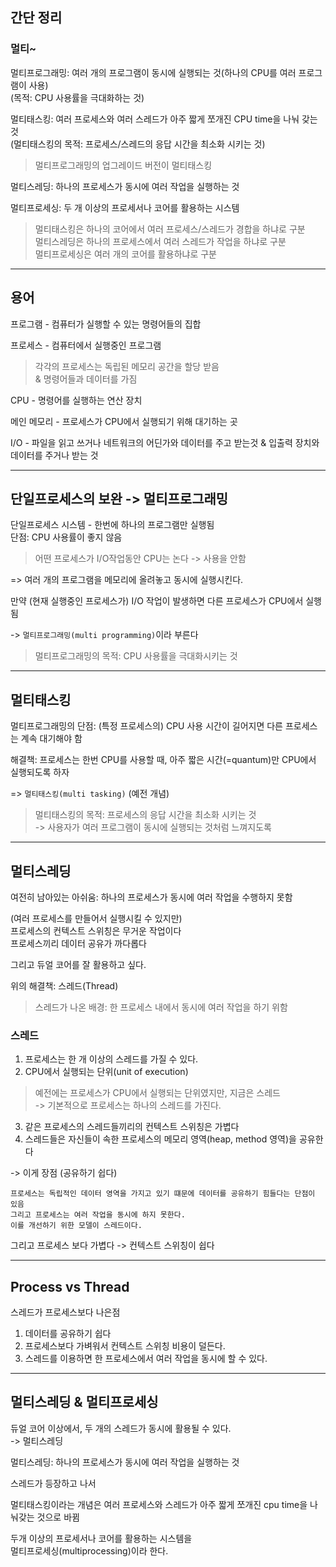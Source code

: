 ## 간단 정리

### 멀티~

멀티프로그래밍: 여러 개의 프로그램이 동시에 실행되는 것(하나의 CPU를 여러 프로그램이 사용)  
(목적: CPU 사용률을 극대화하는 것)

멀티태스킹: 여러 프로세스와 여러 스레드가 아주 짧게 쪼개진 CPU time을 나눠 갖는 것  
(멀티태스킹의 목적: 프로세스/스레드의 응답 시간을 최소화 시키는 것)

> 멀티프로그래밍의 업그레이드 버전이 멀티태스킹

멀티스레딩: 하나의 프로세스가 동시에 여러 작업을 실행하는 것

멀티프로세싱: 두 개 이상의 프로세서나 코어를 활용하는 시스템

> 멀티태스킹은 하나의 코어에서 여러 프로세스/스레드가 경합을 하냐로 구분  
> 멀티스레딩은 하나의 프로세스에서 여러 스레드가 작업을 하냐로 구분  
> 멀티프로세싱은 여러 개의 코어를 활용하냐로 구분

---

## 용어

프로그램 - 컴퓨터가 실행할 수 있는 명령어들의 집합

프로세스 - 컴퓨터에서 실행중인 프로그램

> 각각의 프로세스는 독립된 메모리 공간을 할당 받음   
> & 명령어들과 데이터를 가짐

CPU - 명령어를 실행하는 연산 장치

메인 메모리 - 프로세스가 CPU에서 실행되기 위해 대기하는 곳

I/O - 파일을 읽고 쓰거나 네트워크의 어딘가와 데이터를 주고 받는것
& 입출력 장치와 데이터를 주거나 받는 것

---

## 단일프로세스의 보완 -> 멀티프로그래밍

단일프로세스 시스템 - 한번에 하나의 프로그램만 실행됨  
단점: CPU 사용률이 좋지 않음

> 어떤 프로세스가 I/O작업동안 CPU는 논다 -> 사용을 안함

=> 여러 개의 프로그램을 메모리에 올려놓고 동시에 실행시킨다.

만약 (현재 실행중인 프로세스가) I/O 작업이 발생하면 다른 프로세스가 CPU에서 실행됨

-> `멀티프로그래밍(multi programming)`이라 부른다

> 멀티프로그래밍의 목적: CPU 사용률을 극대화시키는 것

---

## 멀티태스킹

멀티프로그래밍의 단점: (특정 프로세스의) CPU 사용 시간이 길어지면 다른 프로세스는 계속 대기해야 함

해결책: 프로세스는 한번 CPU를 사용할 때, 아주 짧은 시간(=quantum)만 CPU에서 실행되도록 하자

=> `멀티태스킹(multi tasking)` (예전 개념)

> 멀티태스킹의 목적: 프로세스의 응답 시간을 최소화 시키는 것  
> -> 사용자가 여러 프로그램이 동시에 실행되는 것처럼 느껴지도록

---

## 멀티스레딩

여전히 남아있는 아쉬움: 하나의 프로세스가 동시에 여러 작업을 수행하지 못함

(여러 프로세스를 만들어서 실행시킬 수 있지만)  
프로세스의 컨텍스트 스위칭은 무거운 작업이다  
프로세스끼리 데이터 공유가 까다롭다

그리고 듀얼 코어를 잘 활용하고 싶다.

위의 해결책: 스레드(Thread)

> 스레드가 나온 배경: 한 프로세스 내에서 동시에 여러 작업을 하기 위함

### 스레드

1. 프로세스는 한 개 이상의 스레드를 가질 수 있다.  
2. CPU에서 실행되는 단위(unit of execution)

> 예전에는 프로세스가 CPU에서 실행되는 단위였지만, 지금은 스레드  
> -> 기본적으로 프로세스는 하나의 스레드를 가진다.

3. 같은 프로세스의 스레드들끼리의 컨텍스트 스위칭은 가볍다
4. 스레드들은 자신들이 속한 프로세스의 메모리 영역(heap, method 영역)을 공유한다

-> 이게 장점 (공유하기 쉽다)

    프로세스는 독립적인 데이터 영역을 가지고 있기 떄문에 데이터를 공유하기 힘들다는 단점이 있음
    그리고 프로세스는 여러 작업을 동시에 하지 못한다.
    이를 개선하기 위한 모델이 스레드이다.

그리고 프로세스 보다 가볍다 -> 컨텍스트 스위칭이 쉽다

---

## Process vs Thread

스레드가 프로세스보다 나은점
1. 데이터를 공유하기 쉽다
2. 프로세스보다 가벼워서 컨텍스트 스위칭 비용이 덜든다.
3. 스레드를 이용하면 한 프로세스에서 여러 작업을 동시에 할 수 있다.

---

## 멀티스레딩 & 멀티프로세싱

듀얼 코어 이상에서, 두 개의 스레드가 동시에 활용될 수 있다.  
-> 멀티스레딩

멀티스레딩: 하나의 프로세스가 동시에 여러 작업을 실행하는 것

스레드가 등장하고 나서

멀티태스킹이라는 개념은 여러 프로세스와 스레드가 아주 짧게 쪼개진 cpu time을 나눠갖는 것으로 바뀜

두개 이상의 프로세서나 코어를 활용하는 시스템을  
멀티프로세싱(multiprocessing)이라 한다.